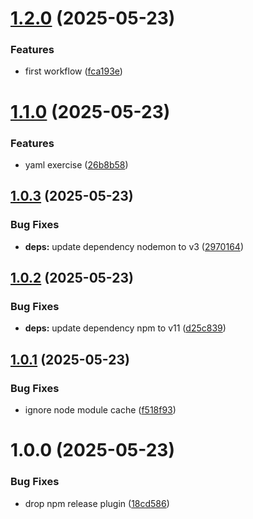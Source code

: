 # [1.2.0](https://github.com/michaeldallen/The--Complete--Github--Actions--and--Workflows--Guide/compare/v1.1.0...v1.2.0) (2025-05-23)


### Features

* first workflow ([fca193e](https://github.com/michaeldallen/The--Complete--Github--Actions--and--Workflows--Guide/commit/fca193ee0e798cbaba8e5896630db08a00756b19))

# [1.1.0](https://github.com/michaeldallen/The--Complete--Github--Actions--and--Workflows--Guide/compare/v1.0.3...v1.1.0) (2025-05-23)


### Features

* yaml exercise ([26b8b58](https://github.com/michaeldallen/The--Complete--Github--Actions--and--Workflows--Guide/commit/26b8b5845e2d8791a4d73c5ca5c4500c6800a1f4))

## [1.0.3](https://github.com/michaeldallen/The--Complete--Github--Actions--and--Workflows--Guide/compare/v1.0.2...v1.0.3) (2025-05-23)


### Bug Fixes

* **deps:** update dependency nodemon to v3 ([2970164](https://github.com/michaeldallen/The--Complete--Github--Actions--and--Workflows--Guide/commit/297016445ed02a3bf765fe5451a6832c3111e528))

## [1.0.2](https://github.com/michaeldallen/The--Complete--Github--Actions--and--Workflows--Guide/compare/v1.0.1...v1.0.2) (2025-05-23)


### Bug Fixes

* **deps:** update dependency npm to v11 ([d25c839](https://github.com/michaeldallen/The--Complete--Github--Actions--and--Workflows--Guide/commit/d25c8391b1bfa1b69f3c5491f5c72c4efd49b9c0))

## [1.0.1](https://github.com/michaeldallen/The--Complete--Github--Actions--and--Workflows--Guide/compare/v1.0.0...v1.0.1) (2025-05-23)


### Bug Fixes

* ignore node module cache ([f518f93](https://github.com/michaeldallen/The--Complete--Github--Actions--and--Workflows--Guide/commit/f518f93f83f30c6678308d9f34cf76fb3d5bc15a))

# 1.0.0 (2025-05-23)


### Bug Fixes

* drop npm release plugin ([18cd586](https://github.com/michaeldallen/The--Complete--Github--Actions--and--Workflows--Guide/commit/18cd586b8275637629c654cb258a1cf3f7417e37))
